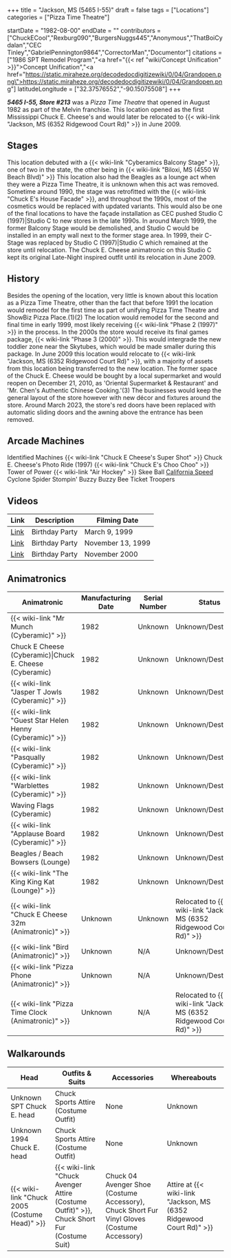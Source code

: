 +++
title = "Jackson, MS (5465 I-55)"
draft = false
tags = ["Locations"]
categories = ["Pizza Time Theatre"]


startDate = "1982-08-00"
endDate = ""
contributors = ["ChuckECool","Rexburg090","BurgersNuggs445","Anonymous","ThatBoiCydalan","CEC Tinley","GabrielPennington9864","CorrectorMan","Documentor"]
citations = ["1986 SPT Remodel Program","<a href=\"{{< ref \"wiki/Concept Unification\" >}}\">Concept Unification</a>","<a href=\"https://static.miraheze.org/decodedocdigitizewiki/0/04/Grandopen.png\">https://static.miraheze.org/decodedocdigitizewiki/0/04/Grandopen.png</a>"]
latitudeLongitude = ["32.37576552","-90.15075508"]
+++

***5465 I-55, Store #213*** was a *Pizza Time Theatre* that opened in August 1982 as part of the Melvin franchise. This location opened as the first Mississippi Chuck E. Cheese's and would later be relocated to {{< wiki-link "Jackson, MS (6352 Ridgewood Court Rd)" >}} in June 2009.

## Stages

This location debuted with a {{< wiki-link "Cyberamics Balcony Stage" >}}, one of two in the state, the other being in {{< wiki-link "Biloxi, MS (4550 W Beach Blvd)" >}} This location also had the Beagles as a lounge act when they were a Pizza Time Theatre, it is unknown when this act was removed. Sometime around 1990, the stage was retrofitted with the {{< wiki-link "Chuck E's House Facade" >}}, and throughout the 1990s, most of the cosmetics would be replaced with updated variants. This would also be one of the final locations to have the façade installation as CEC pushed Studio C (1997)|Studio C to new stores in the late 1990s. In around March 1999, the former Balcony Stage would be demolished, and Studio C would be installed in an empty wall next to the former stage area. In 1999, their C-Stage was replaced by Studio C (1997)|Studio C which remained at the store until relocation. The Chuck E. Cheese animatronic on this Studio C kept its original Late-Night inspired outfit until its relocation in June 2009.

## History

Besides the opening of the location, very little is known about this location as a Pizza Time Theatre, other than the fact that before 1991 the location would remodel for the first time as part of unifying Pizza Time Theatre and ShowBiz Pizza Place.(1)(2) The location would remodel for the second and final time in early 1999, most likely receiving {{< wiki-link "Phase 2 (1997)" >}} in the process. In the 2000s the store would receive its final games package, {{< wiki-link "Phase 3 (2000)" >}}. This would intergrade the new toddler zone near the Skytubes, which would be made smaller during this package. In June 2009 this location would relocate to {{< wiki-link "Jackson, MS (6352 Ridgewood Court Rd)" >}}, with a majority of assets from this location being transferred to the new location. The former space of the Chuck E. Cheese would be bought by a local supermarket and would reopen on December 21, 2010, as 'Oriental Supermarket &amp; Restaurant' and 'Mr. Chen's Authentic Chinese Cooking.'(3) The businesses would keep the general layout of the store however with new décor and fixtures around the store. Around March 2023, the store's red doors have been replaced with automatic sliding doors and the awning above the entrance has been removed.

## Arcade Machines

Identified Machines {{< wiki-link "Chuck E Cheese's Super Shot" >}} Chuck E. Cheese's Photo Ride (1997) {{< wiki-link "Chuck E's Choo Choo" >}} Tower of Power {{< wiki-link "Air Hockey" >}} Skee Ball [California Speed](https://www.arcade-museum.com/game_detail.php?game_id=7260) Cyclone Spider Stompin' Buzzy Buzzy Bee Ticket Troopers

## Videos

| Link                                                | Description    | Filming Date      |
|-----------------------------------------------------|----------------|-------------------|
| [Link](https://www.youtube.com/watch?v=YUD3Z8ZG0mI) | Birthday Party | March 9, 1999     |
| [Link](https://www.youtube.com/watch?v=uNjkjhiv4wY) | Birthday Party | November 13, 1999 |
| [Link](https://www.youtube.com/watch?v=AGmBmf9j7Hw) | Birthday Party | November 2000     |

## Animatronics

| Animatronic                                                  | Manufacturing Date | Serial Number | Status                                                                       |
|--------------------------------------------------------------|--------------------|---------------|------------------------------------------------------------------------------|
| {{< wiki-link "Mr Munch (Cyberamic)" >}}               | 1982               | Unknown       | Unknown/Destroyed.                                                           |
| Chuck E Cheese (Cyberamic)\|Chuck E. Cheese (Cyberamic)      | 1982               | Unknown       | Unknown/Destroyed.                                                           |
| {{< wiki-link "Jasper T Jowls (Cyberamic)" >}}         | 1982               | Unknown       | Unknown/Destroyed.                                                           |
| {{< wiki-link "Guest Star Helen Henny (Cyberamic)" >}} | 1982               | Unknown       | Unknown/Destroyed.                                                           |
| {{< wiki-link "Pasqually (Cyberamic)" >}}              | 1982               | Unknown       | Unknown/Destroyed.                                                           |
| {{< wiki-link "Warblettes (Cyberamic)" >}}             | 1982               | Unknown       | Unknown/Destroyed.                                                           |
| Waving Flags (Cyberamic)                                     | 1982               | Unknown       | Unknown/Destroyed.                                                           |
| {{< wiki-link "Applause Board (Cyberamic)" >}}         | 1982               | Unknown       | Unknown/Destroyed.                                                           |
| Beagles / Beach Bowsers (Lounge)                             | 1982               | Unknown       | Unknown/Destroyed.                                                           |
| {{< wiki-link "The King King Kat (Lounge)" >}}         | 1982               | Unknown       | Unknown/Destroyed.                                                           |
| {{< wiki-link "Chuck E Cheese 32m (Animatronic)" >}}   | Unknown            | Unknown       | Relocated to {{< wiki-link "Jackson, MS (6352 Ridgewood Court Rd)" >}} |
| {{< wiki-link "Bird (Animatronic)" >}}                 | Unknown            | N/A           | Unknown/Destroyed.                                                           |
| {{< wiki-link "Pizza Phone (Animatronic)" >}}          | Unknown            | N/A           | Unknown/Destroyed.                                                           |
| {{< wiki-link "Pizza Time Clock (Animatronic)" >}}     | Unknown            | N/A           | Relocated to {{< wiki-link "Jackson, MS (6352 Ridgewood Court Rd)" >}} |

## Walkarounds

| Head                                                | Outfits &amp; Suits                                                                             | Accessories                                                                                 | Whereabouts                                                               |
|-----------------------------------------------------|-------------------------------------------------------------------------------------------------|---------------------------------------------------------------------------------------------|---------------------------------------------------------------------------|
| Unknown SPT Chuck E. head                           | Chuck Sports Attire (Costume Outfit)                                                            | None                                                                                        | Unknown                                                                   |
| Unknown 1994 Chuck E. head                          | Chuck Sports Attire (Costume Outfit)                                                            | None                                                                                        | Unknown                                                                   |
| {{< wiki-link "Chuck 2005 (Costume Head)" >}} | {{< wiki-link "Chuck Avenger Attire (Costume Outfit)" >}}, Chuck Short Fur (Costume Suit) | Chuck 04 Avenger Shoe (Costume Accessory), Chuck Short Fur Vinyl Gloves (Costume Accessory) | Attire at {{< wiki-link "Jackson, MS (6352 Ridgewood Court Rd)" >}} |